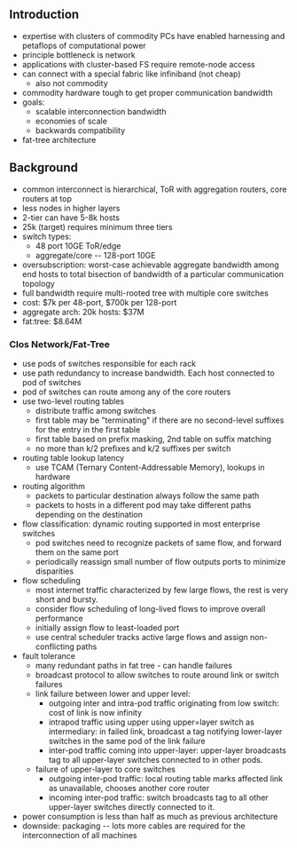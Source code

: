 ## Introduction

- expertise with clusters of commodity PCs have enabled harnessing and
  petaflops of computational power
- principle bottleneck is network
- applications with cluster-based FS require remote-node access
- can connect with a special fabric like infiniband (not cheap)
    - also not commodity
- commodity hardware tough to get proper communication bandwidth
- goals:
    - scalable interconnection bandwidth
    - economies of scale
    - backwards compatibility
- fat-tree architecture


## Background

- common interconnect is hierarchical, ToR with aggregation routers,
  core routers at top
- less nodes in higher layers
- 2-tier can have 5-8k hosts
- 25k (target) requires minimum three tiers
- switch types:
    - 48 port 10GE ToR/edge
    - aggregate/core -- 128-port 10GE
- oversubscription: worst-case achievable aggregate bandwidth among end hosts to
  total bisection of bandwidth of a particular communication topology
- full bandwidth require multi-rooted tree with multiple core switches
- cost: $7k per 48-port, $700k per 128-port
- aggregate arch: 20k hosts: $37M
- fat:tree: $8.64M

### Clos Network/Fat-Tree

- use pods of switches responsible for each rack
- use path redundancy to increase bandwidth. Each host connected to pod of
  switches
- pod of switches can route among any of the core routers
- use two-level routing tables
    - distribute traffic among switches
    - first table may be "terminating" if there are no second-level suffixes for
      the entry in the first table
    - first table based on prefix masking, 2nd table on suffix matching
    - no more than k/2 prefixes and k/2 suffixes per switch
- routing table lookup latency
    - use TCAM (Ternary Content-Addressable Memory), lookups in hardware
- routing algorithm
    - packets to particular destination always follow the same path
    - packets to hosts in a different pod may take different paths depending on
    the destination
- flow classification: dynamic routing supported in most enterprise switches
    - pod switches need to recognize packets of same flow, and forward them on
      the same port
    - periodically reassign small number of flow outputs ports to minimize
      disparities
- flow scheduling
    - most internet traffic characterized by few large flows, the rest is very
      short and bursty.
    - consider flow scheduling of long-lived flows to improve overall
      performance
    - initially assign flow to least-loaded port
    - use central scheduler tracks active large flows and assign non-conflicting
      paths
- fault tolerance
    - many redundant paths in fat tree - can handle failures
    - broadcast protocol to allow switches to route around link or switch
      failures
    - link failure between lower and upper level:
        - outgoing inter and intra-pod traffic originating from low switch: cost of link is now infinity
        - intrapod traffic using upper using upper=layer switch as intermediary: in failed link, broadcast a tag notifying lower-layer switches in the same pod of the link failure
        - inter-pod traffic coming into upper-layer: upper-layer broadcasts tag to all upper-layer switches connected to in other pods.
    - failure of upper-layer to core switches
        - outgoing inter-pod traffic: local routing table marks affected link as
          unavailable, chooses another core router
        - incoming inter-pod traffic: switch broadcasts tag to all other upper-layer switches directly connected to it.
- power consumption is less than half as much as previous architecture
- downside: packaging -- lots more cables are required for the interconnection of all machines
